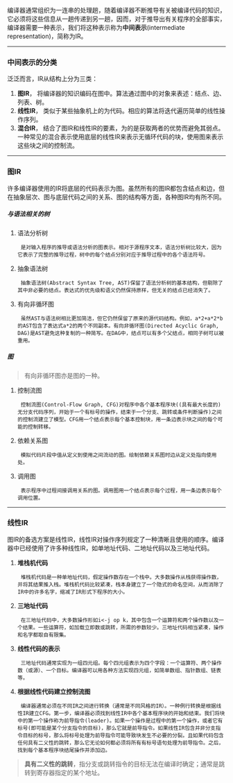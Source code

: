 编译器通常组织为一连串的处理趟，随着编译器不断推导有关被编译代码的知识，它必须将这些信息从一趟传递到另一趟，因而，对于推导出有关程序的全部事实，编译器需要一种表示，我们将这种表示称为**中间表示**(intermediate representation)，简称为IR。

---
### 中间表示的分类
泛泛而言，IR从结构上分为三类：
1. **图IR**， 将编译器的知识编码在图中。算法通过图中的对象来表述：结点、边、列表、树。
1. **线性IR**， 类似于某些抽象机上的为代码。相应的算法将迭代遍历简单的线性操作序列。
1. **混合IR**， 结合了图IR和线性IR的要素，为的是获取两者的优势而避免其弱点。一种常见的混合表示使用底层的线性IR来表示无循环代码的块，使用图来表示这些块之间的控制流。

---
### 图IR
许多编译器使用的IR将底层的代码表示为图。虽然所有的图IR都包含结点和边，但在抽象层次、图与底层代码之间的关系、图的结构等方面，各种图IR均有所不同。

##### **与语法相关的树**
1. 语法分析树

        是对输入程序的推导或语法分析的图表示。相对于源程序文本，语法分析树比较大，因为它表示了完整的推导过程，树中的每个结点分别对应于推导过程中的各个语法符号。
1. 抽象语法树

        抽象语法树(Abstract Syntax Tree, AST)保留了语法分析树的基本结构，但剔除了其中非必要的结点。表达式的优先级和语义仍然保持原样，但无关的结点已经消失了。

1. 有向非循环图

        虽然AST与语法树相比更加简洁，但它仍然保留了原来的源代码结构。例如，a*2+a*2*b的AST包含了表达式a*2的两个不同副本。有向非循环图(Directed Acyclic Graph, DAG)是AST避免这种复制的一种简写。在DAG中，结点可以有多个父结点，相同子树可以被重用。

##### **图**
> 有向非循环图亦是图的一种。

1. 控制流图

        控制流图(Control-Flow Graph, CFG)对程序中各个基本程序块((具有最大长度的)无分支代码序列，开始于一个有标号的操作，结束于一个分支、跳转或条件判断操作)之间的控制流建立了模型。CFG用一个结点表示每个基本控制块，用一条边表示块之间的每个可能的控制转移。

1. 依赖关系图

        模拟代码片段中值从定义到使用之间流动的图。绘制依赖关系图时边从定义处指向使用处。

1. 调用图

        表示程序中过程间接调用关系的图。调用图用一个结点表示每个过程，用一条边表示每个调用位置。

---
### 线性IR
图IR的备选方案是线性IR，线性IR对操作序列规定了一种清晰且使用的顺序。编译器中已经使用了许多种线性IR，如单地址代码、二地址代码以及三地址代码。

1. **堆栈机代码**

        堆栈机代码是一种单地址代码，假定操作数存在一个栈中。大多数操作从栈获得操作数，并将其结果推入栈。堆栈机代码比较紧凑，栈本身建立了一个隐式的命名空间，从而消除了IR中的许多名字，缩减了IR形式下程序的大小。

1. **三地址代码**

        在三地址代码中，大多数操作形如i<-j op k，其中包含一个运算符和两个操作数以及一个结果。一些运算符，如加载立即数或跳转，所需的参数较少。三地址代码相当紧凑，操作和名字都取自有限集。

1. **线性代码的表示**

        三地址代码通常实现为一组四元组。每个四元组表示为四个字段：一个运算符、两个操作数（或源）、一个目标。编译器可以用各种方法实现四元组，如简单数组、指针数组、链表等。

1. **根据线性代码建立控制流图**

        编译器通常必须在不同IR之间进行转换（通常是不同风格的IR）。一种例行转换是根据线性IR建立CFG。第一步，编译器必须找到线性IR中各个基本程序块的开始和结束。我们将块中的第一个操作称为前导指令(leader)。如果一个操作是过程中的第一个操作，或者它有标号(即可能是某个分支指令的目标)，那么它就是前导指令。如果线性IR包含并非分支指令目标的标号，那么将标号处理为前导指令可能导致块发生不必要的分裂。且如果代码包含任何具有二义性的跳转，那么它无论如何都必须将所有有标号语句处理为前导指令。之后，找到每个基本程序块结尾操作并添加边。

> **具有二义性的跳转**，指分支或跳转指令的目标无法在编译时确定；通常是跳转到寄存器指定的某个地址。
